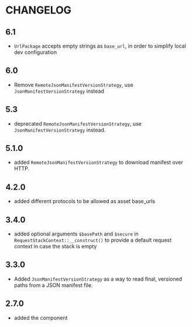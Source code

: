 CHANGELOG
=========

6.1
---

* `UrlPackage` accepts empty strings as `base_url`, in order to simplify local dev configuration

6.0
---

* Remove `RemoteJsonManifestVersionStrategy`, use `JsonManifestVersionStrategy` instead

5.3
---

 * deprecated `RemoteJsonManifestVersionStrategy`, use `JsonManifestVersionStrategy` instead.

5.1.0
-----

 * added `RemoteJsonManifestVersionStrategy` to download manifest over HTTP.

4.2.0
-----

 * added different protocols to be allowed as asset base_urls

3.4.0
-----

 * added optional arguments `$basePath` and `$secure` in `RequestStackContext::__construct()`
   to provide a default request context in case the stack is empty

3.3.0
-----
 * Added `JsonManifestVersionStrategy` as a way to read final,
   versioned paths from a JSON manifest file.

2.7.0
-----

 * added the component
